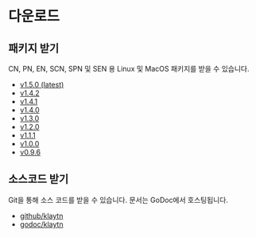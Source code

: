 # 다운로드<a id="download"></a>

## 패키지 받기 <a id="get-the-packages"></a>
CN, PN, EN, SCN, SPN 및 SEN 용 Linux 및 MacOS 패키지를 받을 수 있습니다.

- [v1.5.0 (latest)](v1.5.0.md)
- [v1.4.2](v1.4.2.md)
- [v1.4.1](v1.4.1.md)
- [v1.4.0](v1.4.0.md)
- [v1.3.0](v1.3.0.md)
- [v1.2.0](v1.2.0.md)
- [v1.1.1](v1.1.1.md)
- [v1.0.0](v1.0.0.md)
- [v0.9.6](v0.9.6.md)

## 소스코드 받기 <a id="get-the-sources"></a>
Git을 통해 소스 코드를 받을 수 있습니다. 문서는 GoDoc에서 호스팅됩니다.

- [github/klaytn](https://github.com/klaytn/klaytn)
- [godoc/klaytn](https://godoc.org/github.com/klaytn/klaytn)

